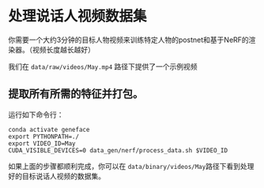 # 处理说话人视频数据集

你需要一个大约3分钟的目标人物视频来训练特定人物的postnet和基于NeRF的渲染器。（视频长度越长越好）

我们在  `data/raw/videos/May.mp4` 路径下提供了一个示例视频

## 提取所有所需的特征并打包。

运行如下命令行：

```
conda activate geneface
export PYTHONPATH=./
export VIDEO_ID=May
CUDA_VISIBLE_DEVICES=0 data_gen/nerf/process_data.sh $VIDEO_ID
```

如果上面的步骤都顺利完成，你可以在 `data/binary/videos/May`路径下看到处理好的目标说话人视频的数据集。
